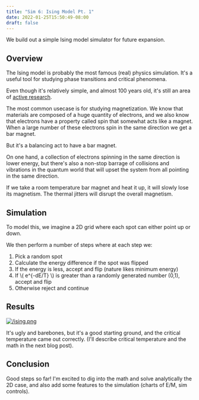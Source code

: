 ```yaml
---
title: "Sim 6: Ising Model Pt. 1"
date: 2022-01-25T15:50:49-08:00
draft: false
---
```


We build out a simple Ising model simulator for future expansion.

<!--more-->

## Overview

The Ising model is probably the most famous (real) physics simulation. It's a useful tool for studying phase transitions and critical phenomena.

Even though it's relatively simple, and almost 100 years old, it's still an area of [active research](https://arxiv.org/abs/1203.6064).

The most common usecase is for studying magnetization. We know that materials are composed of a huge quantity of electrons, and we also know that electrons have a property called spin that somewhat acts like a magnet. When a large number of these electrons spin in the same direction we get a bar magnet.

But it's a balancing act to have a bar magnet.

On one hand, a collection of electrons spinning in the same direction is lower energy, but there's also a non-stop barrage of collisions and vibrations in the quantum world that will upset the system from all pointing in the same direction.

If we take a room temperature bar magnet and heat it up, it will slowly lose its magnetism. The thermal jitters will disrupt the overall magnetism.

## Simulation

To model this, we imagine a 2D grid where each spot can either point up or down.

We then perform a number of steps where at each step we:

1. Pick a random spot
2. Calculate the energy difference if the spot was flipped
3. If the energy is less, accept and flip (nature likes minimum energy)
4. If \\( e^{-dE/T} \\) is greater than a randomly generated number (0,1), accept and flip
5. Otherwise reject and continue

## Results

[![/ising.png](/ising.png)](https://blog.c0nrad.io/sims/ising)

It's ugly and barebones, but it's a good starting ground, and the critical temperature came out correctly. (I'll describe critical temperature and the math in the next blog post).

## Conclusion

Good steps so far! I'm excited to dig into the math and solve analytically the 2D case, and also add some features to the simulation (charts of E/M, sim controls).
